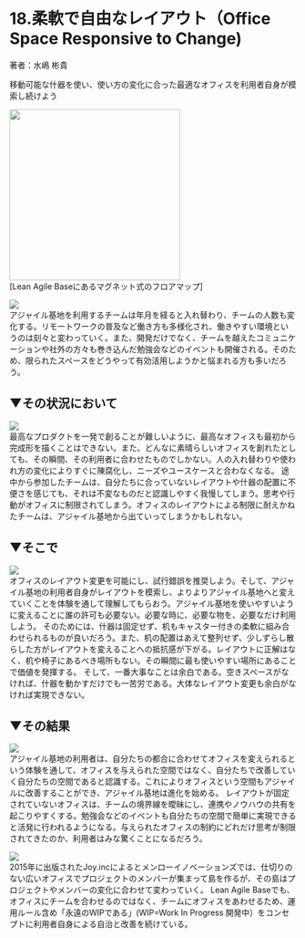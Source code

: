 # 18.柔軟で自由なレイアウト（Office Space Responsive to Change)
著者：水嶋 彬貴

移動可能な什器を使い、使い方の変化に合った最適なオフィスを利用者自身が模索し続けよう

<img src="https://github.com/kenjihiranabe/agile-base-patterns/blob/master/images/image33.jpg" width=300><br>
[Lean Agile Baseにあるマグネット式のフロアマップ]

<img src="https://github.com/kenjihiranabe/agile-basement-patterns/blob/master/images/icon/context.png"><br>
アジャイル基地を利用するチームは年月を経ると入れ替わり、チームの人数も変化する。リモートワークの普及など働き方も多様化され、働きやすい環境というのは刻々と変わっていく。また、開発だけでなく、チームを越えたコミュニケーションや社外の方々も巻き込んだ勉強会などのイベントも開催される。そのため、限られたスペースをどうやって有効活用しようかと悩まれる方も多いだろう。

## ▼その状況において  
<img src="https://github.com/kenjihiranabe/agile-basement-patterns/blob/master/images/icon/problem.png"><br>
最高なプロダクトを一発で創ることが難しいように、最高なオフィスも最初から完成形を描くことはできない。また、どんなに素晴らしいオフィスを創れたとしても、その瞬間、その利用者に合わせたものでしかない。人の入れ替わりや使われ方の変化によりすぐに陳腐化し、ニーズやユースケースと合わなくなる。
途中から参加したチームは、自分たちに合っていないレイアウトや什器の配置に不便さを感じても、それは不変なものだと認識しやすく我慢してしまう。思考や行動がオフィスに制限されてしまう。オフィスのレイアウトによる制限に耐えかねたチームは、アジャイル基地から出ていってしまうかもしれない。

## ▼そこで
<img src="https://github.com/kenjihiranabe/agile-basement-patterns/blob/master/images/icon/solution.png"><br>
オフィスのレイアウト変更を可能にし、試行錯誤を推奨しよう。そして、アジャイル基地の利用者自身がレイアウトを模索し、よりよりアジャイル基地へと変えていくことを体験を通して理解してもらおう。アジャイル基地を使いやすいように変えることに誰の許可も必要ない。必要な時に、必要な物を、必要なだけ利用しよう。
そのためには、什器は固定せず、机もキャスター付きの柔軟に組み合わせられるものが良いだろう。また、机の配置はあえて整列せず、少しずらし散らした方がレイアウトを変えることへの抵抗感が下がる。レイアウトに正解はなく、机や椅子にあるべき場所もない。その瞬間に最も使いやすい場所にあることで価値を発揮する。
そして、一番大事なことは余白である。空きスペースがなければ、什器を動かすだけでも一苦労である。大体なレイアウト変更も余白がなければ実現できない。

## ▼その結果  
<img src="https://github.com/kenjihiranabe/agile-basement-patterns/blob/master/images/icon/consequentcontext.png"><br>
アジャイル基地の利用者は、自分たちの都合に合わせてオフィスを変えられるという体験を通して、オフィスを与えられた空間ではなく、自分たちで改善していく自分たちの空間であると認識する。これによりオフィスという空間もアジャイルに改善することができ、アジャイル基地は進化を始める。
レイアウトが固定されていないオフィスは、チームの境界線を曖昧にし、連携やノウハウの共有を起こりやすくする。勉強会などのイベントも自分たちの空間で簡単に実現できると活発に行われるようになる。与えられたオフィスの制約にどれだけ思考が制限されてきたのか、利用者はみな驚くことになるだろう。

<img src="https://github.com/kenjihiranabe/agile-basement-patterns/blob/master/images/icon/knownusage.png"><br>
2015年に出版されたJoy.incによるとメンローイノベーションズでは、仕切りのない広いオフィスでプロジェクトのメンバーが集まって島を作るが、その島はプロジェクトやメンバーの変化に合わせて変わっていく。
Lean Agile Baseでも、オフィスにチームを合わせるのではなく、チームにオフィスをあわせるため、運用ルール含め「永遠のWIPである」(WIP=Work In Progress 開発中）をコンセプトに利用者自身による自治と改善を続けている。
